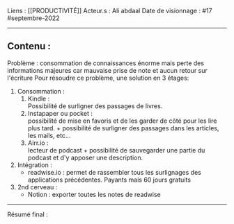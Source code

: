 Liens : [[PRODUCTIVITÉ]]
Acteur.s : Ali abdaal
Date de visionnage : #17 #septembre-2022
***
## Contenu :
Problème : consommation de connaissances énorme mais perte des informations majeures car mauvaise prise de note et aucun retour sur l'écriture
Pour résoudre ce problème, une solution en 3 étages:
1. Consommation : 
	1. Kindle : </br> Possibilité de surligner des passages de livres.
	2. Instapaper ou pocket : </br> possibilité de mise en favoris et de les garder de côté pour les lire plus tard. + possibilité de surligner des passages dans les articles, les mails, etc...
	3. Airr.io : </br> lecteur de podcast + possibilité de sauvegarder une partie du podcast et d'y apposer une description. 
1. Intégration :
	- readwise.io : permet de rassembler tous les surlignages des applications précédentes. Payants mais 60 jours gratuits
2. 2nd cerveau :
	- Notion : exporter toutes les notes de readwise
***
Résumé final : 